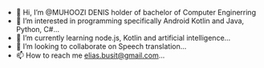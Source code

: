 - 👋 Hi, I’m @MUHOOZI DENIS holder of bachelor of Computer Enginerring
- 👀 I’m interested in programming specifically Android Kotlin and Java, Python, C#...
- 🌱 I’m currently learning node.js, Kotlin and artificial intelligence...
- 💞️ I’m looking to collaborate on Speech translation...
- 📫 How to reach me elias.busit@gmail.com...

<!---
MUHOOZId/MUHOOZId is a ✨ special ✨ repository because its `README.md` (this file) appears on your GitHub profile.
You can click the Preview link to take a look at your changes.
--->
